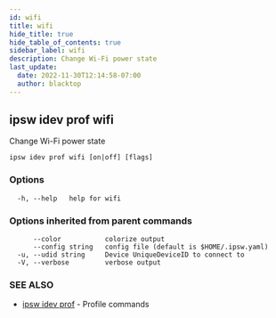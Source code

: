 ```yaml
---
id: wifi
title: wifi
hide_title: true
hide_table_of_contents: true
sidebar_label: wifi
description: Change Wi-Fi power state
last_update:
  date: 2022-11-30T12:14:58-07:00
  author: blacktop
---
```

## ipsw idev prof wifi

Change Wi-Fi power state

```
ipsw idev prof wifi [on|off] [flags]
```

### Options

```
  -h, --help   help for wifi
```

### Options inherited from parent commands

```
      --color           colorize output
      --config string   config file (default is $HOME/.ipsw.yaml)
  -u, --udid string     Device UniqueDeviceID to connect to
  -V, --verbose         verbose output
```

### SEE ALSO

* [ipsw idev prof](/docs/cli/ipsw/idev/prof)	 - Profile commands

